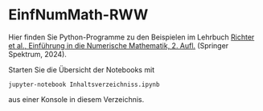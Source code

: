 # EinfNumMath-RWW

Hier finden Sie Python-Programme zu den Beispielen im Lehrbuch [Richter et al., Einführung in die Numerische Mathematik, 2. Aufl.](https://link.springer.com/book/10.1007/978-3-662-69582-1) (Springer Spektrum, 2024).

Starten Sie die Übersicht der Notebooks mit
```
jupyter-notebook Inhaltsverzeichniss.ipynb
```
aus einer Konsole in diesem Verzeichnis.
